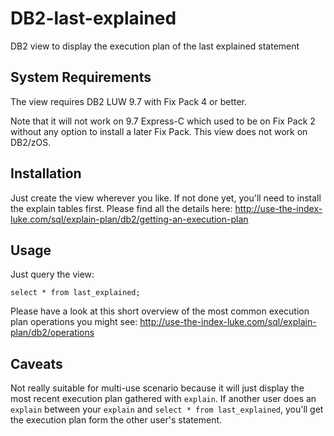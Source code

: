 DB2-last-explained
==================

DB2 view to display the execution plan of the last explained statement

System Requirements
-------------------

The view requires DB2 LUW 9.7 with Fix Pack 4 or better.

Note that it will not work on 9.7 Express-C which used to be on Fix Pack 2 without any option to install a later Fix Pack. This view does not work on DB2/zOS.

Installation
------------

Just create the view wherever you like. If not done yet, you'll need to install the explain tables first. Please find all the details here: http://use-the-index-luke.com/sql/explain-plan/db2/getting-an-execution-plan

Usage
-----

Just query the view:

    select * from last_explained;
    
Please have a look at this short overview of the most common execution plan operations you might see: http://use-the-index-luke.com/sql/explain-plan/db2/operations
  
Caveats
-------

Not really suitable for multi-use scenario because it will just display the most recent execution plan gathered with `explain`. If another user does an `explain` between your `explain` and `select * from last_explained`, you'll get the execution plan form the other user's statement.


